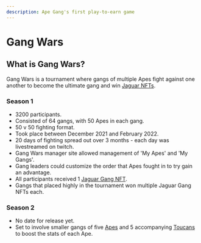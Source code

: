 ```yaml
---
description: Ape Gang's first play-to-earn game
---
```


# Gang Wars

## What is Gang Wars?

Gang Wars is a tournament where gangs of multiple Apes fight against one another to become the ultimate gang and win [Jaguar NFTs](../nft-collections/jaguar-gang.md).

### Season 1&#x20;

* 3200 participants.
* Consisted of 64 gangs, with 50 Apes in each gang.
* 50 v 50 fighting format.
* Took place between December 2021 and February 2022.
* 20 days of fighting spread out over 3 months - each day was livestreamed on twitch.
* Gang Wars manager site allowed management of 'My Apes' and 'My Gangs'.
* Gang leaders could customize the order that Apes fought in to try gain an advantage.
* All participants received 1 [Jaguar Gang NFT](../nft-collections/jaguar-gang.md).
* Gangs that placed highly in the tournament won multiple Jaguar Gang NFTs each.

### Season 2&#x20;

* No date for release yet.
* Set to involve smaller gangs of five [Apes](../nft-collections/ape-gang.md) and 5 accompanying [Toucans](../nft-collections/toucan-gang.md) to boost the stats of each Ape.
